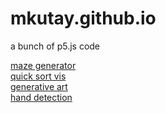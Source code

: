 # mkutay.github.io

a bunch of p5.js code

[maze generator](mazeGenerator/index.md)  
[quick sort vis](QuickSortVisualization/index.md)  
[generative art](generative-art/index.md)  
[hand detection](HandDetection/index.md)  
